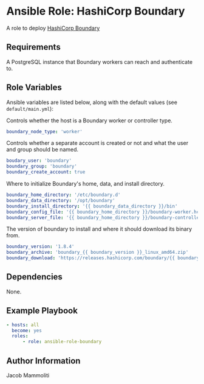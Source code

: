 Ansible Role: HashiCorp Boundary
=========

A role to deploy [HashiCorp Boundary](https://www.boundaryproject.io/)

Requirements
------------

A PostgreSQL instance that Boundary workers can reach and authenticate to.

Role Variables
--------------

Ansible variables are listed below, along with the default values (see `default/main.yml`):

Controls whether the host is a Boundary worker or controller type.

```YAML
boundary_node_type: 'worker'
```

Controls whether a separate account is created or not and what the user and group should be named.

```YAML
boudary_user: 'boundary'
boundary_group: 'boundary'
boundary_create_account: true
```

Where to initialize Boundary's home, data, and install directory.

```YAML
boundary_home_directory: '/etc/boundary.d'
boundary_data_directory: '/opt/boundary'
boundary_install_directory: '{{ boundary_data_directory }}/bin'
boundary_config_file: '{{ boundary_home_directory }}/boundary-worker.hcl'
boundary_server_file: '{{ boundary_home_directory }}/boundary-controller.hcl'
```

The version of boundary to install and where it should download its binary from.

```YAML
boundary_version: '1.8.4'
boundary_archive: 'boundary_{{ boundary_version }}_linux_amd64.zip'
boundary_download: 'https://releases.hashicorp.com/boundary/{{ boundary_version }}/{{ boundary_archive }}'
```

Dependencies
------------

None.

Example Playbook
----------------

```YAML
- hosts: all
  become: yes
  roles:
      - role: ansible-role-boundary
```

Author Information
------------------

Jacob Mammoliti